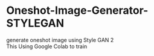 # Oneshot-Image-Generator-STYLEGAN
generate oneshot image using Style GAN 2\
This Using Google Colab to train 
